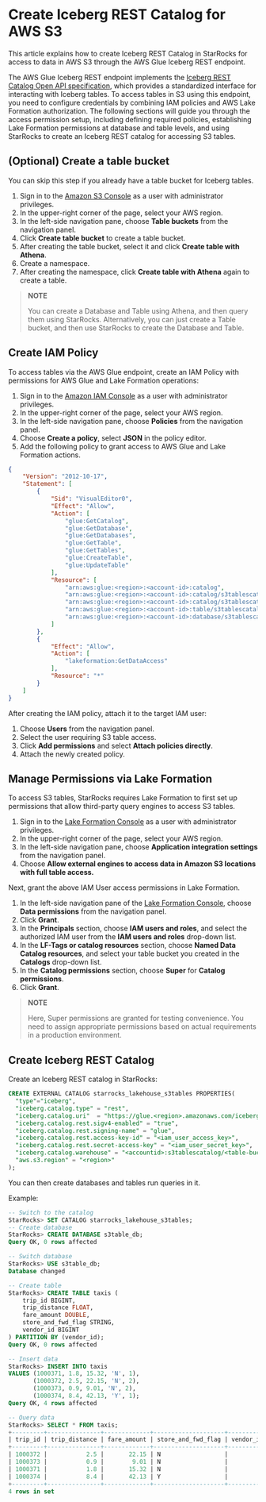 # Create Iceberg REST Catalog for AWS S3

This article explains how to create Iceberg REST Catalog in StarRocks for access to data in AWS S3 through the AWS Glue Iceberg REST endpoint.

The AWS Glue Iceberg REST endpoint implements the [Iceberg REST Catalog Open API specification](https://github.com/apache/iceberg/blob/main/open-api/rest-catalog-open-api.yaml), which provides a standardized interface for interacting with Iceberg tables. To access tables in S3 using this endpoint, you need to configure credentials by combining IAM policies and AWS Lake Formation authorization. The following sections will guide you through the access permission setup, including defining required policies, establishing Lake Formation permissions at database and table levels, and using StarRocks to create an Iceberg REST catalog for accessing S3 tables.

## (Optional) Create a table bucket

You can skip this step if you already have a table bucket for Iceberg tables.

1. Sign in to the [Amazon S3 Console](https://console.aws.amazon.com/s3) as a user with administrator privileges.
2. In the upper-right corner of the page, select your AWS region.
3. In the left-side navigation pane, choose **Table buckets** from the navigation panel.
4. Click **Create table bucket** to create a table bucket.
5. After creating the table bucket, select it and click **Create table with Athena**.
6. Create a namespace.
7. After creating the namespace, click **Create table with Athena** again to create a table.

> **NOTE**
> 
> You can create a Database and Table using Athena, and then query them using StarRocks. Alternatively, you can just create a Table bucket, and then use StarRocks to create the Database and Table.
## Create IAM Policy

To access tables via the AWS Glue endpoint, create an IAM Policy with permissions for AWS Glue and Lake Formation operations:

1. Sign in to the [Amazon IAM Console](https://console.aws.amazon.com/iam) as a user with administrator privileges.
2. In the upper-right corner of the page, select your AWS region.
3. In the left-side navigation pane, choose **Policies** from the navigation panel.
4. Choose **Create a policy**, select **JSON** in the policy editor.
5. Add the following policy to grant access to AWS Glue and Lake Formation actions.

```json
{
    "Version": "2012-10-17",
    "Statement": [
        {
            "Sid": "VisualEditor0",
            "Effect": "Allow",
            "Action": [
                "glue:GetCatalog",
                "glue:GetDatabase",
                "glue:GetDatabases",
                "glue:GetTable",
                "glue:GetTables",
                "glue:CreateTable",
                "glue:UpdateTable"
            ],
            "Resource": [
                "arn:aws:glue:<region>:<account-id>:catalog",
                "arn:aws:glue:<region>:<account-id>:catalog/s3tablescatalog",
                "arn:aws:glue:<region>:<account-id>:catalog/s3tablescatalog/<s3_table_bucket_name>",
                "arn:aws:glue:<region>:<account-id>:table/s3tablescatalog/<s3_table_bucket_name>/<namespace>/*",
                "arn:aws:glue:<region>:<account-id>:database/s3tablescatalog/<s3_table_bucket_name>/<namespace>"
            ]
        },
        {
            "Effect": "Allow",
            "Action": [
                "lakeformation:GetDataAccess"
            ],
            "Resource": "*"
        }
    ]
}
```

After creating the IAM policy, attach it to the target IAM user:

1. Choose **Users** from the navigation panel.
2. Select the user requiring S3 table access.
3. Click **Add permissions** and select **Attach policies directly**.
4. Attach the newly created policy.

## Manage Permissions via Lake Formation

To access S3 tables, StarRocks requires Lake Formation to first set up permissions that allow third-party query engines to access S3 tables.

1. Sign in to the [Lake Formation Console](https://console.aws.amazon.com/lakeformation) as a user with administrator privileges.
2. In the upper-right corner of the page, select your AWS region.
3. In the left-side navigation pane, choose **Application integration settings** from the navigation panel.
4. Choose **Allow external engines to access data in Amazon S3 locations with full table access.**

Next, grant the above IAM User access permissions in Lake Formation.

1. In the left-side navigation pane of the [Lake Formation Console](https://console.aws.amazon.com/lakeformation), choose **Data permissions** from the navigation panel.
2. Click **Grant**.
3. In the **Principals** section, choose **IAM users and roles**, and select the authorized IAM user from the **IAM users and roles** drop-down list.
4. In the **LF-Tags or catalog resources** section, choose **Named Data Catalog resources**, and select your table bucket you created in the **Catalogs** drop-down list.
5. In the **Catalog permissions** section, choose **Super** for **Catalog permissions**.
6. Click **Grant**.

> **NOTE**
>
> Here, Super permissions are granted for testing convenience. You need to assign appropriate permissions based on actual requirements in a production environment.
## Create Iceberg REST Catalog

Create an Iceberg REST catalog in StarRocks:

```SQL
CREATE EXTERNAL CATALOG starrocks_lakehouse_s3tables PROPERTIES(
  "type"="iceberg",
  "iceberg.catalog.type" = "rest",
  "iceberg.catalog.uri"  = "https://glue.<region>.amazonaws.com/iceberg",
  "iceberg.catalog.rest.sigv4-enabled" = "true",
  "iceberg.catalog.rest.signing-name" = "glue",
  "iceberg.catalog.rest.access-key-id" = "<iam_user_access_key>",
  "iceberg.catalog.rest.secret-access-key" = "<iam_user_secret_key>",
  "iceberg.catalog.warehouse" = "<accountid>:s3tablescatalog/<table-bucket-name>",
  "aws.s3.region" = "<region>"
);
```

You can then create databases and tables run queries in it.

Example:

```SQL
-- Switch to the catalog
StarRocks> SET CATALOG starrocks_lakehouse_s3tables;
-- Create database
StarRocks> CREATE DATABASE s3table_db;
Query OK, 0 rows affected

-- Switch database
StarRocks> USE s3table_db;
Database changed

-- Create table
StarRocks> CREATE TABLE taxis (
    trip_id BIGINT,
    trip_distance FLOAT,
    fare_amount DOUBLE,
    store_and_fwd_flag STRING,
    vendor_id BIGINT
) PARTITION BY (vendor_id);
Query OK, 0 rows affected 

-- Insert data
StarRocks> INSERT INTO taxis 
VALUES (1000371, 1.8, 15.32, 'N', 1), 
       (1000372, 2.5, 22.15, 'N', 2),
       (1000373, 0.9, 9.01, 'N', 2),
       (1000374, 8.4, 42.13, 'Y', 1);
Query OK, 4 rows affected

-- Query data
StarRocks> SELECT * FROM taxis;
+---------+---------------+-------------+--------------------+-----------+
| trip_id | trip_distance | fare_amount | store_and_fwd_flag | vendor_id |
+---------+---------------+-------------+--------------------+-----------+
| 1000372 |           2.5 |       22.15 | N                  |         2 |
| 1000373 |           0.9 |        9.01 | N                  |         2 |
| 1000371 |           1.8 |       15.32 | N                  |         1 |
| 1000374 |           8.4 |       42.13 | Y                  |         1 |
+---------+---------------+-------------+--------------------+-----------+
4 rows in set
```
